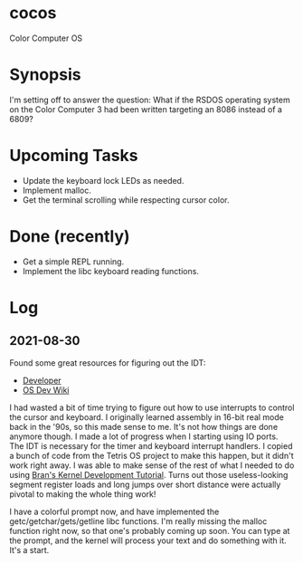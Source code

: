 # cocos
Color Computer OS

# Synopsis

I'm setting off to answer the question:
What if the RSDOS operating system on the Color Computer 3 had been written targeting an 8086 instead of a 6809?

# Upcoming Tasks
* Update the keyboard lock LEDs as needed.
* Implement malloc.
* Get the terminal scrolling while respecting cursor color.

# Done (recently)
* Get a simple REPL running.
* Implement the libc keyboard reading functions.

# Log

## 2021-08-30

Found some great resources for figuring out the IDT:
* [Developer](http://www.osdever.net/tutorials/)
* [OS Dev Wiki](https://wiki.osdev.org/)

I had wasted a bit of time trying to figure out how to use interrupts to control the cursor and keyboard.  I originally learned assembly in 16-bit real mode back in the '90s, so this made sense to me.  It's not how things are done anymore though.  I made a lot of progress when I starting using IO ports.  The IDT is necessary for the timer and keyboard interrupt handlers.  I copied a bunch of code from the Tetris OS project to make this happen, but it didn't work right away.  I was able to make sense of the rest of what I needed to do using [Bran's Kernel Development Tutorial](http://www.osdever.net/tutorials/view/brans-kernel-development-tutorial).  Turns out those useless-looking segment register loads and long jumps over short distance were actually pivotal to making the whole thing work!

I have a colorful prompt now, and have implemented the getc/getchar/gets/getline libc functions.  I'm really missing the malloc function right now, so that one's probably coming up soon.  You can type at the prompt, and the kernel will process your text and do something with it.  It's a start.
